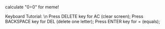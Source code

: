 calculate "0÷0" for meme!

Keyboard Tutorial:
\n Press DELETE key for AC (clear screen);
Press BACKSPACE key for DEL (delete one letter);
Press ENTER key for = (equals);
